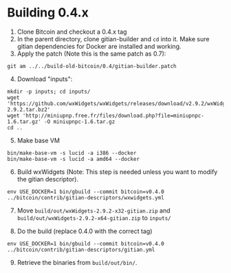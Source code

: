 # Building 0.4.x

1. Clone Bitcoin and checkout a 0.4.x tag
2. In the parent directory, clone gitian-builder and `cd` into it. Make sure gitian dependencies for Docker are installed and working.
3. Apply the patch (Note this is the same patch as 0.7):

```
git am ../../build-old-bitcoin/0.4/gitian-builder.patch
```

4. Download "inputs":

```
mkdir -p inputs; cd inputs/
wget 'https://github.com/wxWidgets/wxWidgets/releases/download/v2.9.2/wxWidgets-2.9.2.tar.bz2'
wget 'http://miniupnp.free.fr/files/download.php?file=miniupnpc-1.6.tar.gz' -O miniupnpc-1.6.tar.gz
cd ..
```

5. Make base VM

```
bin/make-base-vm -s lucid -a i386 --docker
bin/make-base-vm -s lucid -a amd64 --docker
```

6. Build wxWidgets (Note: This step is needed unless you want to modify the gitian descriptor).

```
env USE_DOCKER=1 bin/gbuild --commit bitcoin=v0.4.0 ../bitcoin/contrib/gitian-descriptors/wxwidgets.yml
```

7. Move `build/out/wxWidgets-2.9.2-x32-gitian.zip` and `build/out/wxWidgets-2.9.2-x64-gitian.zip` to `inputs/`

8. Do the build (replace 0.4.0 with the correct tag)

```
env USE_DOCKER=1 bin/gbuild --commit bitcoin=v0.4.0 ../bitcoin/contrib/gitian-descriptors/gitian.yml
```

9. Retrieve the binaries from `build/out/bin/`.
